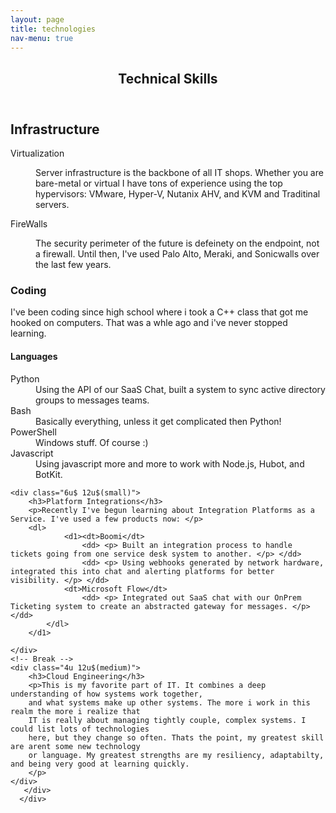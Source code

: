 ```yaml
---
layout: page
title: technologies
nav-menu: true
---
```


<!-- Main -->
<div id="main" class="alt">

<!-- One -->
<section id="one">
	<div class="inner">
		<header class="major">
			<h1>Technical Skills</h1>
		</header>

<!-- Content -->
<h2 id="content">Infrastructure</h2>
<p>
    <dl>
        <dt>Virtualization</dt>
        <dd>
             <p>Server infrastructure is the backbone of all IT shops. Whether you are 
                 bare-metal or virtual I have tons of experience using the top hypervisors: 
                 VMware, Hyper-V, Nutanix AHV, and KVM and Traditinal servers.  </p>
        </dd>
        <dt>FireWalls</dt>
        <dd>
            <p>The security perimeter of the future is defeinety on the endpoint, 
                not a firewall. Until then, I've used Palo Alto, Meraki, and 
                Sonicwalls over the last few years. </p>
        </dd>
    </dl>

</p>
<div class="row">
	<div class="6u 12u$(small)">
		<h3>Coding</h3>
            <p>I've been coding since high school where i took a C++ class that got me hooked on computers. That was a whle ago and i've never stopped learning.</p>
                <dl>
                    <h4>Languages</h4>
                    <dt>Python</dt>
                        <dd>Using the API of our SaaS Chat, built a system to sync active directory groups to messages teams.</dd>
                    <dt>Bash</dt>
                        <dd>Basically everything, unless it get complicated then Python!</dt>
                    <dt>PowerShell</dt>
                        <dd>Windows stuff. Of course :)</dd>
                    <dt>Javascript</dt>
                        <dd>Using javascript more and more to work with Node.js, Hubot, and  BotKit. </dd>
  
	<div class="6u$ 12u$(small)">
		<h3>Platform Integrations</h3>
		<p>Recently I've begun learning about Integration Platforms as a Service. I've used a few products now: </p>
        <dl>
                <d1><dt>Boomi</dt>
                    <dd> <p> Built an integration process to handle tickets going from one service desk system to another. </p> </dd>
                    <dd> <p> Using webhooks generated by network hardware, integrated this into chat and alerting platforms for better visibility. </p> </dd>
                <dt>Microsoft Flow</dt>
                    <dd> <p> Integrated out SaaS chat with our OnPrem Ticketing system to create an abstracted gateway for messages. </p> </dd>
            </dl>
        </d1>

    </div>
	<!-- Break -->
	<div class="4u 12u$(medium)">
		<h3>Cloud Engineering</h3>
		<p>This is my favorite part of IT. It combines a deep understanding of how systems work together, 
        and what systems make up other systems. The more i work in this realm the more i realize that
        IT is really about managing tightly couple, complex systems. I could list lots of technologies
        here, but they change so often. Thats the point, my greatest skill are arent some new technology 
        or language. My greatest strengths are my resiliency, adaptabilty, and being very good at learning quickly. 
        </p>
	</div>
       </div>
      </div>
   </section>
</div>
